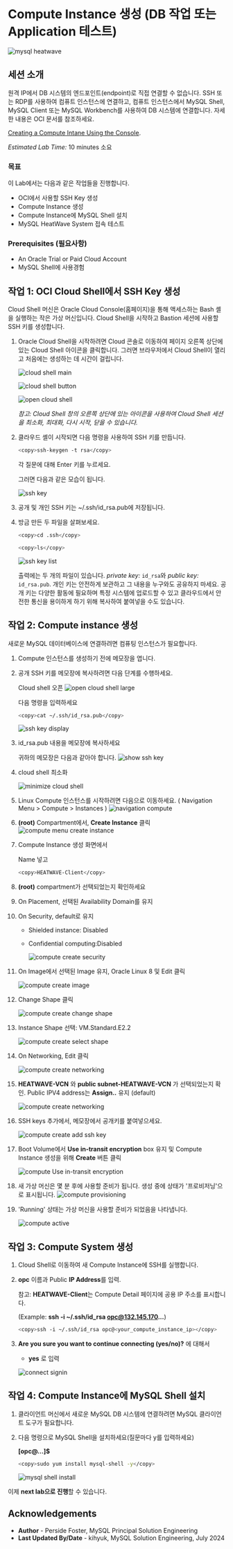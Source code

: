 # Compute Instance 생성 (DB 작업 또는 Application 테스트)

![mysql heatwave](./images/mysql-heatwave-logo.jpg "mysql heatwave")

## 세션 소개

원격 IP에서 DB 시스템의 엔드포인트(endpoint)로 직접 연결할 수 없습니다. SSH 또는 RDP를 사용하여 컴퓨트 인스턴스에 연결하고, 컴퓨트 인스턴스에서 MySQL Shell, MySQL Client 또는 MySQL Workbench를 사용하여 DB 시스템에 연결합니다. 자세한 내용은 OCI 문서를 참조하세요.

[Creating a Compute Intane Using the Console](
https://docs.oracle.com/en-us/iaas/Content/Compute/Tasks/launchinginstance.htm).


_Estimated Lab Time:_ 10 minutes 소요

### 목표

이 Lab에서는 다음과 같은 작업들을 진행합니다.
- OCI에서 사용할 SSH Key 생성
- Compute Instance 생성
- Compute Instance에 MySQL Shell 설치
- MySQL HeatWave System 접속 테스트


### Prerequisites (필요사항)

- An Oracle Trial or Paid Cloud Account
- MySQL Shell에 사용경험

## 작업 1: OCI Cloud Shell에서 SSH Key 생성

Cloud Shell 머신은 Oracle Cloud Console(홈페이지)을 통해 액세스하는 Bash 셸을 실행하는 작은 가상 머신입니다. Cloud Shell을 시작하고 Bastion 세션에 사용할 SSH 키를 생성합니다.

1. Oracle Cloud Shell을 시작하려면 Cloud 콘솔로 이동하여 페이지 오른쪽 상단에 있는 Cloud Shell 아이콘을 클릭합니다. 그러면 브라우저에서 Cloud Shell이 ​​열리고 처음에는 생성하는 데 시간이 걸립니다.

    ![cloud shell main](./images/cloud-shell.png  "cloud shell main " )

    ![cloud shell button](./images/cloud-shell-setup.png  "cloud shell button " )

    ![open cloud shell](./images/cloud-shell-open.png "open cloud shell" )

    _참고: Cloud Shell 창의 오른쪽 상단에 있는 아이콘을 사용하여 Cloud Shell 세션을 최소화, 최대화, 다시 시작, 닫을 수 있습니다._

2. 클라우드 셸이 시작되면 다음 명령을 사용하여 SSH 키를 만듭니다.

    ```bash
    <copy>ssh-keygen -t rsa</copy>
    ```

    각 질문에 대해 Enter 키를 누르세요.

    그러면 다음과 같은 모습이 됩니다.

    ![ssh key](./images/ssh-key-show.png "ssh key show")

3. 공개 및 개인 SSH 키는 ~/.ssh/id_rsa.pub에 저장됩니다.

4. 방금 만든 두 파일을 살펴보세요.

    ```bash
    <copy>cd .ssh</copy>
    ```

    ```bash
    <copy>ls</copy>
    ```

    ![ssh key list ](./images/shh-key-list.png "shh key list")

    출력에는 두 개의 파일이 있습니다. *private key:* `id_rsa`와 *public key:* `id_rsa.pub`. 개인 키는 안전하게 보관하고 그 내용을 누구와도 공유하지 마세요. 공개 키는 다양한 활동에 필요하며 특정 시스템에 업로드할 수 있고 클라우드에서 안전한 통신을 용이하게 하기 위해 복사하여 붙여넣을 수도 있습니다.

## 작업 2: Compute instance 생성

새로운 MySQL 데이터베이스에 연결하려면 컴퓨팅 인스턴스가 필요합니다.

1. Compute 인스턴스를 생성하기 전에 메모장을 엽니다.

2. 공개 SSH 키를 메모장에 복사하려면 다음 단계를 수행하세요.

    Cloud shell 오픈
    ![open cloud shell large](./images/cloud-shell-open-large.png "open cloud shell large ")

    다음 명령을 입력하세요

    ```bash
    <copy>cat ~/.ssh/id_rsa.pub</copy>
    ```

    ![ssh key display](./images/ssh-key-display.png "ssh key display ") 

3. id_rsa.pub 내용을 메모장에 복사하세요

    귀하의 메모장은 다음과 같아야 합니다.
    ![show ssh key](./images/notepad-rsa-key.png "show ssh key")  

4. cloud shell 최소화

    ![minimize cloud shell](./images/ssh-key-display-minimize.png "minimize cloud shell")  

5. Linux Compute 인스턴스를 시작하려면 다음으로 이동하세요. ( Navigation Menu > Compute > Instances )
    ![navigation compute](./images/navigation-compute.png "navigation compute")

6. **(root)** Compartment에서, **Create Instance** 클릭
    ![compute menu create instance](./images/compute-menu-create-instance.png "ccompute menu create instance ")

7. Compute Instance 생성 화면에서 

    Name 넣고

    ```bash
    <copy>HEATWAVE-Client</copy>
    ```

8. **(root)** compartment가 선택되었는지 확인하세요

9. On Placement, 선택된 Availability Domain를 유지

10. On Security, default로 유지

    - Shielded instance: Disabled
    - Confidential computing:Disabled

      ![compute create security](./images/compute-create-security.png "compute create security ") 

11. On Image에서 선택된 Image 유지, Oracle Linux 8 및 Edit 클릭

      ![compute create image](./images/compute-create-image.png "compute create image ")  

12. Change Shape 클릭

      ![compute create change shape](./images/compute-create-change-shape.png "compute create change shape")  

13. Instance Shape 선택: VM.Standard.E2.2

      ![compute create select shape](./images/compute-create-select-shape.png "compute create select shape")  

14. On Networking, Edit 클릭

      ![compute create networking](./images/compute-create-networking.png "compute create networking ")  

15. **HEATWAVE-VCN** 와  **public subnet-HEATWAVE-VCN** 가 선택되었는지 확인. Public IPV4 address는 **Assign..** 유지 (default)

      ![compute create networking](./images/compute-create-networking-select.png "compute create networking ")

16. SSH keys 추가에서, 메모장에서 공개키를 붙여넣으세요.
  
    ![compute create add ssh key](./images/compute-create-add-ssh-key.png "compute create add ssh key ")

17. Boot Volume에서 **Use in-transit encryption** box 유지 및 Compute Instance 생성을 위해 **Create** 버튼 클릭 

    ![compute Use in-transit encryption](./images/compute-create-boot-volume.png "compute Use in-transit encryption")

18. 새 가상 머신은 몇 분 후에 사용할 준비가 됩니다. 생성 중에 상태가 '프로비저닝'으로 표시됩니다.
    ![compute provisioning](./images/compute-provisioning.png "compute provisioning ")

19. 'Running' 상태는 가상 머신을 사용할 준비가 되었음을 나타냅니다.

    ![compute active](./images/compute-active.png "compute active")

## 작업 3: Compute System 생성

1. Cloud Shell로 이동하여 새 Compute Instance에 SSH를 실행합니다.

2. **opc** 이름과 Public **IP Address**를 입력.

   참고: **HEATWAVE-Client**는 Compute Detail 페이지에 공용 IP 주소를 표시합니다.

    (Example: **ssh -i ~/.ssh/id_rsa opc@132.145.170...**) 

    ```bash
    <copy>ssh -i ~/.ssh/id_rsa opc@<your_compute_instance_ip></copy>
    ```

3. **Are you sure you want to continue connecting (yes/no)?** 에 대해서
    - **yes** 로 입력

    ![connect signin](./images/connect-first-signin.png "connect signin ")

## 작업 4: Compute Instance에 MySQL Shell 설치

1. 클라이언트 머신에서 새로운 MySQL DB 시스템에 연결하려면 MySQL 클라이언트 도구가 필요합니다.

2. 다음 명령으로 MySQL Shell을 설치하세요(질문마다 y를 입력하세요)

    **[opc@…]$**

    ```bash
    <copy>sudo yum install mysql-shell -y</copy>
    ```

    ![mysql shell install](./images/mysql-install-shell.png "mysql shell install ")


이제 **next lab으로 진행**할 수 있습니다.

## Acknowledgements

- **Author** - Perside Foster, MySQL Principal Solution Engineering
- **Last Updated By/Date** - kihyuk, MySQL Solution Engineering, July 2024
